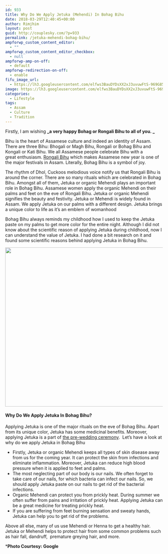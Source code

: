 ```yaml
---
id: 933
title: Why Do We Apply Jetuka (Mehendi) In Bohag Bihu
date: 2018-03-29T12:40:45+00:00
author: Rimjhim
layout: post
guid: http://couplesky.com/?p=933
permalink: /jetuka-mehendi-bohag-bihu/
ampforwp_custom_content_editor:
  - ""
ampforwp_custom_content_editor_checkbox:
  - null
ampforwp-amp-on-off:
  - default
ampforwp-redirection-on-off:
  - enable
fifu_image_url:
  - https://lh3.googleusercontent.com/elfws3BauDYDsXX2xJ3uvuwFtS-969G85tuGvotH02ofs-K2R7K5SwU73wc8MUt4RL3oqgZd4iwQ8rjWNivGZsXOMTKGY4uE8dloMXZ6fy22gv1dsUrOHUT4zqnL2J17I-7-xwjr4B1Ja1KMDFmqF4SDik9GRfggem3Np2EiV2cJ7Eh0wahbBJWyhf1TLqO2A5a9LcwDFGeOJ71RJCdFqR7FpyBFd2xnFBoSP7Vdg_eFDCrRjaxVCJlH-bjdXsQwntu4TnsDdaVEnxrZqVJ7oaGgt3D0hO49pb67gCpVuZkUZaF9FPgn32UE_C2H1QTBA7iOwNUrKDzzqfxzK9zQxvN6u4zFVqr_z3J-96JtSWO6EJ02NzdwAg3A99BZHQLTdpKIbDikTmH077fLI-7FzvitvryLjekdDiwo15QtndMHHL6Bf37qTKy3VzuFVcpNcqUpDb56B2npAXy9SfOk8hLSN9gyYdjccVvr7PF5O9a-sxT8QwDUaPKTQPEavD3YJ3C3uNqQopwyYtTY2IrQdAzZdWaZQaarVoojfhFqs2sFfBJ3RqQs1IgcUfUp2UQ7x_6rEGE3HDTuby-mdjbC5LusvE85WiHCDf5gRglfOuFUfpvbHcjBHOO3HOOpOeYvXaWZwHr3x7XOziiHr9JIdffG0rWaQNv9=w595-h474-no
image: https://lh3.googleusercontent.com/elfws3BauDYDsXX2xJ3uvuwFtS-969G85tuGvotH02ofs-K2R7K5SwU73wc8MUt4RL3oqgZd4iwQ8rjWNivGZsXOMTKGY4uE8dloMXZ6fy22gv1dsUrOHUT4zqnL2J17I-7-xwjr4B1Ja1KMDFmqF4SDik9GRfggem3Np2EiV2cJ7Eh0wahbBJWyhf1TLqO2A5a9LcwDFGeOJ71RJCdFqR7FpyBFd2xnFBoSP7Vdg_eFDCrRjaxVCJlH-bjdXsQwntu4TnsDdaVEnxrZqVJ7oaGgt3D0hO49pb67gCpVuZkUZaF9FPgn32UE_C2H1QTBA7iOwNUrKDzzqfxzK9zQxvN6u4zFVqr_z3J-96JtSWO6EJ02NzdwAg3A99BZHQLTdpKIbDikTmH077fLI-7FzvitvryLjekdDiwo15QtndMHHL6Bf37qTKy3VzuFVcpNcqUpDb56B2npAXy9SfOk8hLSN9gyYdjccVvr7PF5O9a-sxT8QwDUaPKTQPEavD3YJ3C3uNqQopwyYtTY2IrQdAzZdWaZQaarVoojfhFqs2sFfBJ3RqQs1IgcUfUp2UQ7x_6rEGE3HDTuby-mdjbC5LusvE85WiHCDf5gRglfOuFUfpvbHcjBHOO3HOOpOeYvXaWZwHr3x7XOziiHr9JIdffG0rWaQNv9=w595-h474-no
categories:
  - Lifestyle
tags:
  - Assam
  - Culture
  - Tradition
---
```

Firstly, I am wishing **_a very happy Bohag or Rongali Bihu to all of you. _**

Bihu is the heart of Assamese culture and indeed an identity of Assam. There are three Bihu: Bhogali or Magh Bihu, Rongali or Bohag Bihu and Kongali or Kati Bihu. We all Assamese people celebrate Bihu with a great enthusiasm. <a href="http://www.assaminfo.com/festivals/7/bohag-bihu-or-rongali-bihu.htm" target="_blank" rel="noopener">Rongali Bihu</a> which makes Assamese new year is one of the major festivals in Assam. Literally, Bohag Bihu is a symbol of joy.

The rhythm of Dhol, Cuckoos melodious voice notify us that Rongali Bihu is around the corner. There are so many rituals which are celebrated in Bohag Bihu. Amongst all of them, Jetuka or organic Mehendi plays an important role in Bohag Bihu. Assamese women apply the organic Mehendi on their palms and feet on the eve of Rongali Bihu. Jetuka or organic Mehendi signifies the beauty and festivity. Jetuka or Mehendi is widely found in Assam. We apply Jetuka on our palms with a different design. Jetuka brings a unique color to life as it’s an emblem of womanhood

Bohag Bihu always reminds my childhood how I used to keep the Jetuka paste on my palms to get more color for the entire night. Although I did not know about the scientific reason of applying Jetuka during childhood, now I can understand the value of Jetuka. I had done a bit research on it and found some scientific reasons behind applying Jetuka in Bohag Bihu.

<img class="alignnone size-medium aligncenter" src="https://lh3.googleusercontent.com/lmh-c-QaM9eAOvZViRxwCrRNadqhUP_V6KhbhuO6mKPW4D00A1uHVv6dzYnp9ADn_ESvZKUHBb0fGQFqmVVbZAQMswfp6Zjt725xrZULsP71oENqTnphfhBg3RFJvaWxwtInEitccEwZywZOLDX1SXxwJQ5_CN_HUBEBl22wjgitG1k8sssuOJEqNHknC350Rzqlj3T33TJQba_4AtEl3HNBp8Ugcbj3iLj5TWmXMxzSSdhbMup8Qzt2cb7JBpAorzWnJmnE2shK91BZjIWZSmNUs1zAnymArolLybScwupJ_ZGgE1oVyeMWWe3-3IgskhuF5Xgl5Vv3bHKH26MR1OLuKjoH1ZJeP64MC0rlZfb2jaOGL8NqUpVD0bgxk8xrxvY_JSXlFaOyy7QhCt3MfDuEs3McBBOutIr6U-w66V9TfQ_iZe3euETx2aMA5MrJ0b4807TrNxmvDcFGE7QuYzrO6DOyu0nBhIHkq_yeSb-4ALe2v74FUjkE6UOp7ozFbj_gcfZL4DZUgnIrtiEJLmrFfPxxANqOsepa5_Mt-RTSwG2PDDL-kn9GPs8FuBa4EvmUhDoySnMd1_cGKZ5DhkL9D3sW2pYJRrF2Dit9PbM4I4o782Xainj0Kzaxp_XT0P5rn_tCVNV8c9ZLjrzSl_kDKF_NRkAD=w600-h508-no" width="600" height="508" /> 

#### Why Do We Apply Jetuka In Bohag Bihu?

Applying Jetuka is one of the major rituals on the eve of Bohag Bihu. Apart from its unique color, Jetuka has some medicinal benefits. Moreover, applying Jetuka is a part of <a href="http://couplesky.com/assamese-wedding-jurun-pre-wedding-ritual/" target="_blank" rel="noopener">the pre-wedding ceremony</a>.  Let&#8217;s have a look at why do we apply Jetuka in Bohag Bihu

  * Firstly, Jetuka or organic Mehendi keeps all types of skin disease away from us for the coming year. It can protect the skin from infections and eliminate inflammation. Moreover, Jetuka can reduce high blood pressure when it is applied to feet and palms.
  * The most neglecting part of our body is our nails. We often forget to take care of our nails, for which bacteria can infect our nails. So, we should apply Jetuka paste on our nails to get rid of the bacterial infections.
  * Organic Mehendi can protect you from prickly heat. During summer we often suffer from pains and irritation of prickly heat. Applying Jetuka can be a great medicine for treating prickly heat.
  * If you are suffering from feet burning sensation and sweaty hands, Jetuka can help you to get rid of the problems.

Above all else, many of us use Mehendi or Henna to get a healthy hair. Jetuka or Mehendi helps to protect hair from some common problems such as hair fall, dandruff,  premature greying hair, and more.

***Photo Courtesy: Google**